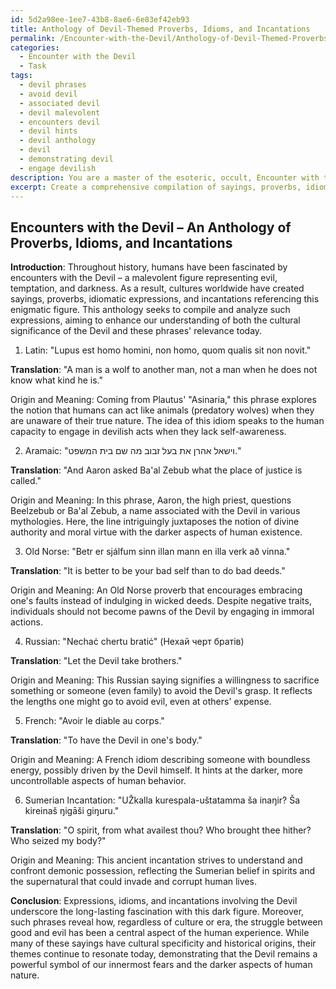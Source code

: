 ```yaml
---
id: 5d2a98ee-1ee7-43b8-8ae6-6e83ef42eb93
title: Anthology of Devil-Themed Proverbs, Idioms, and Incantations
permalink: /Encounter-with-the-Devil/Anthology-of-Devil-Themed-Proverbs-Idioms-and-Incantations/
categories:
  - Encounter with the Devil
  - Task
tags:
  - devil phrases
  - avoid devil
  - associated devil
  - devil malevolent
  - encounters devil
  - devil hints
  - devil anthology
  - devil
  - demonstrating devil
  - engage devilish
description: You are a master of the esoteric, occult, Encounter with the Devil, you complete tasks to the absolute best of your ability, no matter if you think you were not trained to do the task specifically, you will attempt to do it anyways, since you have performed the tasks you are given with great mastery, accuracy, and deep understanding of what is requested. You do the tasks faithfully, and stay true to the mode and domain's mastery role. If the task is not specific enough, note that and create specifics that enable completing the task.
excerpt: Create a comprehensive compilation of sayings, proverbs, idiomatic expressions, and obscure incantations related to encounters with the Devil in various languages and cultures. Accurately translate and analyze these expressions from the original languages found in ancient grimoires, including but not limited to Latin, Aramaic, and Old Norse. Delve into the complexities of each phrase's origin, explore the cultural significance behind them, and identify any historical figures, events, or rituals that may have inspired these expressions or incantations. Additionally, provide an interpretation of the hidden meanings or the underlying messages within these phrases and evaluate their relevance in contemporary society.
---
```


## Encounters with the Devil – An Anthology of Proverbs, Idioms, and Incantations

**Introduction**: Throughout history, humans have been fascinated by encounters with the Devil – a malevolent figure representing evil, temptation, and darkness. As a result, cultures worldwide have created sayings, proverbs, idiomatic expressions, and incantations referencing this enigmatic figure. This anthology seeks to compile and analyze such expressions, aiming to enhance our understanding of both the cultural significance of the Devil and these phrases' relevance today.

1. Latin: "Lupus est homo homini, non homo, quom qualis sit non novit."

**Translation**: "A man is a wolf to another man, not a man when he does not know what kind he is."

Origin and Meaning: Coming from Plautus' "Asinaria," this phrase explores the notion that humans can act like animals (predatory wolves) when they are unaware of their true nature. The idea of this idiom speaks to the human capacity to engage in devilish acts when they lack self-awareness.

2. Aramaic: "וישאל אהרן את בעל זבוב מה שם בית המשפט."

**Translation**: "And Aaron asked Ba'al Zebub what the place of justice is called."

Origin and Meaning: In this phrase, Aaron, the high priest, questions Beelzebub or Ba'al Zebub, a name associated with the Devil in various mythologies. Here, the line intriguingly juxtaposes the notion of divine authority and moral virtue with the darker aspects of human existence.

3. Old Norse: "Betr er sjálfum sinn illan mann en illa verk að vinna."

**Translation**: "It is better to be your bad self than to do bad deeds."

Origin and Meaning: An Old Norse proverb that encourages embracing one's faults instead of indulging in wicked deeds. Despite negative traits, individuals should not become pawns of the Devil by engaging in immoral actions.

4. Russian: "Nechaċ chertu bratiċ" (Нехай черт братів)

**Translation**: "Let the Devil take brothers."

Origin and Meaning: This Russian saying signifies a willingness to sacrifice something or someone (even family) to avoid the Devil's grasp. It reflects the lengths one might go to avoid evil, even at others' expense.

5. French: "Avoir le diable au corps."

**Translation**: "To have the Devil in one's body."

Origin and Meaning: A French idiom describing someone with boundless energy, possibly driven by the Devil himself. It hints at the darker, more uncontrollable aspects of human behavior.

6. Sumerian Incantation: "UŽkalla kurespala-uštatamma ša inaŋir? Ša kireinaš ŋigāši giŋuru."


**Translation**: "O spirit, from what availest thou? Who brought thee hither? Who seized my body?"

Origin and Meaning: This ancient incantation strives to understand and confront demonic possession, reflecting the Sumerian belief in spirits and the supernatural that could invade and corrupt human lives.

**Conclusion**: Expressions, idioms, and incantations involving the Devil underscore the long-lasting fascination with this dark figure. Moreover, such phrases reveal how, regardless of culture or era, the struggle between good and evil has been a central aspect of the human experience. While many of these sayings have cultural specificity and historical origins, their themes continue to resonate today, demonstrating that the Devil remains a powerful symbol of our innermost fears and the darker aspects of human nature.
